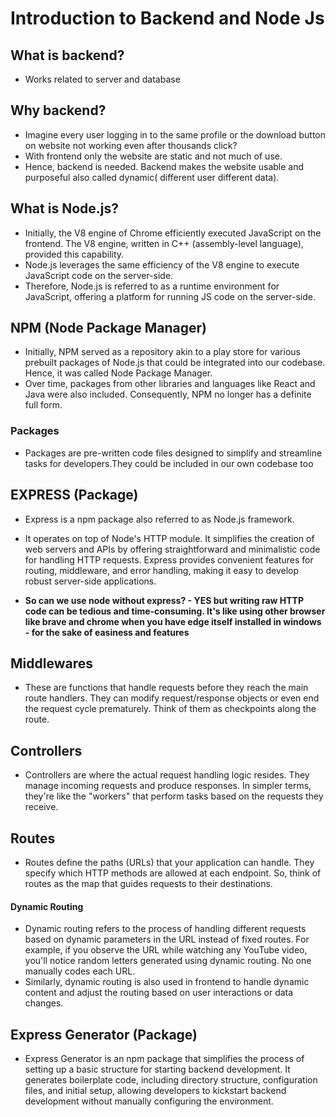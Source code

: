 # Introduction to Backend and Node Js

## What is backend?

-   Works related to server and database

## Why backend?

-   Imagine every user logging in to the same profile or the download button on website not working even after thousands click?
-   With frontend only the website are static and not much of use.
-   Hence, backend is needed. Backend makes the website usable and purposeful also called dynamic( different user different data).

## What is Node.js?

-   Initially, the V8 engine of Chrome efficiently executed JavaScript on the frontend. The V8 engine, written in C++ (assembly-level language), provided this capability.
-   Node.js leverages the same efficiency of the V8 engine to execute JavaScript code on the server-side.
-   Therefore, Node.js is referred to as a runtime environment for JavaScript, offering a platform for running JS code on the server-side.

## NPM (Node Package Manager)

-   Initially, NPM served as a repository akin to a play store for various prebuilt packages of Node.js that could be integrated into our codebase. Hence, it was called Node Package Manager.
-   Over time, packages from other libraries and languages like React and Java were also included. Consequently, NPM no longer has a definite full form.

### Packages

-   Packages are pre-written code files designed to simplify and streamline tasks for developers.They could be included in our own codebase too

## EXPRESS (Package)

-   Express is a npm package also referred to as Node.js framework.
-   It operates on top of Node's HTTP module. It simplifies the creation of web servers and APIs by offering straightforward and minimalistic code for handling HTTP requests. Express provides convenient features for routing, middleware, and error handling, making it easy to develop robust server-side applications.

-   **So can we use node without express? - YES but writing raw HTTP code can be tedious and time-consuming. It's like using other browser like brave and chrome when you have edge itself installed in windows - for the sake of easiness and features**


## Middlewares

- These are functions that handle requests before they reach the main route handlers. They can modify request/response objects or even end the request cycle prematurely. Think of them as checkpoints along the route.
  
## Controllers

- Controllers are where the actual request handling logic resides. They manage incoming requests and produce responses. In simpler terms, they're like the "workers" that perform tasks based on the requests they receive.
  
## Routes

- Routes define the paths (URLs) that your application can handle. They specify which HTTP methods are allowed at each endpoint. So, think of routes as the map that guides requests to their destinations.

#### Dynamic Routing

- Dynamic routing refers to the process of handling different requests based on dynamic parameters in the URL instead of fixed routes. For example, if you observe the URL while watching any YouTube video, you'll notice random letters generated using dynamic routing. No one manually codes each URL. 
- Similarly, dynamic routing is also used in frontend to handle dynamic content and adjust the routing based on user interactions or data changes.


## Express Generator (Package)

- Express Generator is an npm package that simplifies the process of setting up a basic structure for starting backend development. It generates boilerplate code, including directory structure, configuration files, and initial setup, allowing developers to kickstart backend development without manually configuring the environment.


